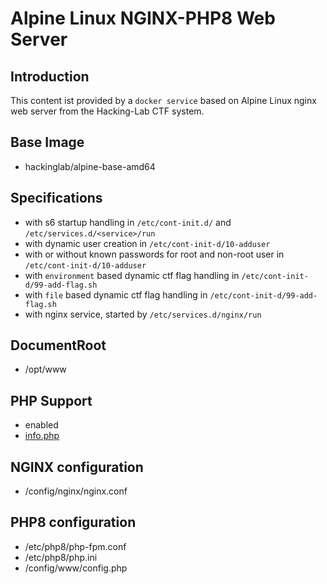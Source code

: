 # Alpine Linux NGINX-PHP8 Web Server
## Introduction
This content ist provided by a `docker service` based on Alpine Linux nginx web server from the Hacking-Lab CTF system. 

## Base Image
* hackinglab/alpine-base-amd64

## Specifications
* with s6 startup handling in `/etc/cont-init.d/` and `/etc/services.d/<service>/run`
* with dynamic user creation  in `/etc/cont-init-d/10-adduser`
* with or without known passwords for root and non-root user in `/etc/cont-init-d/10-adduser`
* with `environment` based dynamic ctf flag handling in `/etc/cont-init-d/99-add-flag.sh`
* with `file` based dynamic ctf flag handling in `/etc/cont-init-d/99-add-flag.sh`
* with nginx service, started by `/etc/services.d/nginx/run`

## DocumentRoot
* /opt/www

## PHP Support
* enabled
* [info.php](info.php)

## NGINX configuration
* /config/nginx/nginx.conf

## PHP8 configuration
* /etc/php8/php-fpm.conf
* /etc/php8/php.ini
* /config/www/config.php





